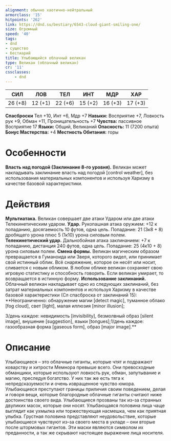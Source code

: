 ```yaml
---
alignment: обычно хаотично-нейтральный
armorclass: '15'
hitpoints: '262'
link: https://dnd.su/bestiary/6543-cloud-giant-smiling-one/
size: Огромный
speed: '40'
tags:
- dnd
- существо
- бестиарий
title: Улыбающийся облачный великан
type: Великан (облачный великан)
cr: '11'
cssclasses:
    - dnd
---
```



| СИЛ | ЛОВ | ТЕЛ | ИНТ | МДР | ХАР |
|---|---|---|---|---|---|
| 26 (+8) | 12 (+1) | 22 (+6) | 15 (+2) | 16 (+3) | 17 (+3) |
**Спасброски** Тел +10, Инт +6, Мдр +7
**Навыки:** Восприятие +7, Ловкость рук +9, Обман +11, Проницательность +7
**Чувства:** пассивное Восприятие 17
**Языки:** Общий, Великаний
**Опасность:** 11 (7200 опыта)
**Бонус Мастерства:** +4
**Местность Обитания:** горы


# Особенности
**Власть над погодой (Заклинание 8-го уровня).** Великан может накладывать заклинание власть над погодой [control weather], без использования материальных компонентов и используя Харизму в качестве базовой характеристики.


# Действия
**Мультиатака.** Великан совершает две атаки Ударом или две атаки Телекинетическим ударом.
**Удар.** Рукопашная атака оружием: +12 к попаданию, досягаемость 10 футов, одна цель. Попадание: 21 (3к8 + 8) дробящего урона плюс 5 (1к10) урона силовым полем.
**Телекинетический удар.** Дальнобойная атака заклинанием: +7 к попаданию, дистанция 240 футов, одна цель. Попадание: 25 (4к10 + 8) урона силовым полем.
**Смена формы.** Великан магическим образом превращается в Гуманоида или Зверя, которого видел, или принимает свой истинный облик. Всё снаряжение, которое он несёт или носит, сливается с новым обликом. В любом облике великан сохраняет свою игровую статистику и способность говорить. Если великан умирает, то возвращается в истинную форму.
**Использование заклинаний.** Облачный великан накладывает одно из следующих заклинаний, без затрат материальных компонентов и используя Харизму в качестве базовой характеристики (Сл спасброска от заклинаний 15):
**Неограниченно: обнаружение магии [detect magic], туманное облако [fog cloud], свет [light], малая иллюзия [minor illusion];

3/день каждое: невидимость [invisibility], безмолвный образ [silent image], внушение [suggestion], языки [tongues];1/день каждое: газообразная форма [gaseous form], образ [major image].** 


# Описание
Улыбающиеся – это облачные гиганты, которые чтят и подражают коварству и хитрости Мемнора превыше всего. Они превосходные обманщики, которые используют ловкость рук, обман, запутывание и магию, преследуя богатство. У них так же есть тяга к непредсказуемости и очень извращенное чувство юмора. Улыбающиеся преступают границы приличия своим поведением, делая и говоря вещи, которые благородные облачные гиганты считают ниже достоинства своего вида. Улыбающиеся прозваны так из–за странных двуликих масок, которые они носят. Улыбающаяся половина лица чаще выглядит как ухмылка или торжествующая насмешка, чем как приятная улыбка. Грустная половина представляют неудовольствие, которые улыбающиеся чувствуют из–за своего места в укладе – они вторые после штормовых гигантов. Эти маски являются символом их преданности, а так же скрывают настоящее выражение лица носителя.